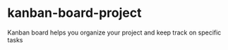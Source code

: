 # kanban-board-project
Kanban board helps you organize your project and keep track on specific tasks
